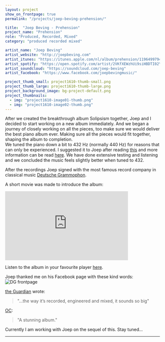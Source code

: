 ```yaml
---
layout: project
show_on_frontpage: true
permalink: "/projects/joep-beving-prehension/"

title:  "Joep Beving - Prehension"
project_name: "Prehension"
role: "Produced, Recorded, Mixed"
category: "produced recorded mixed"

artist_name: "Joep Beving"
artist_website: "http://joepbeving.com"
artist_itunes: "https://itunes.apple.com/nl/album/prehension/1196499794?l=en"
artist_spotify: "https://open.spotify.com/artist/2VKfXEWzhUi9siHBDTI02Y"
artist_soundcloud: "https://soundcloud.com/joep-beving"
artist_facebook: "https://www.facebook.com/joepbevingmusic/"

project_thumb_small: project1610-thumb-small.png
project_thumb_large: project1610-thumb-large.png
project_background_image: bg-project-default.png
project_thumbnails:
  - img: "project1610-image01-thumb.png"
  - img: "project1610-image02-thumb.png"
---
```

After we created the breakthrough album Solipsism together, Joep and I decided to start working on a new album immediately. And we began a journey of closely working on all the pieces, too make sure we would deliver the best piano album ever. Making sure all the pieces would fit together, shaping the album to completion.  
We tuned the piano down a bit to 432 Hz (normally 440 Hz) for reasons that can only be experienced. I suggested it to Joep after reading [this](http://www.independent.co.uk/news/people/prince-held-a-facebook-qa-and-this-is-the-only-question-he-answered-9767679.html) and more information can be read [here](http://www.viewzone.com/432hertz222.html). We have done extensive testing and listening and we concluded the music feels slightly better when tuned to 432.

After the recordings Joep signed with the most famous record company in classical music [Deutsche Grammophon](http://www.deutschegrammophon.com/en/cat/4797151?).

A short movie was made to introduce the album:

<iframe width="400" height="225" src="https://www.youtube.com/embed/Tuh4_h93DZk?rel=0" frameborder="0" gesture="media" allow="encrypted-media" allowfullscreen></iframe>

Listen to the album in your favourite player [here](https://dg.lnk.to/beving-prehension).

Joep thanked me on his Facebook page with these kind words:
![DG frontpage](../../img/project1610-facebookquote.png)


[the Guardian](https://www.theguardian.com/music/2017/may/13/joep-beving-dutch-pianist-spotify-star-solipsism) wrote:
>"...the way it’s recorded, engineered and mixed, it sounds so big"

[OC](https://ourculturemag.com/2017/04/09/204-2/):
>"A stunning album." 

Currently I am working with Joep on the sequel of this. Stay tuned...

---